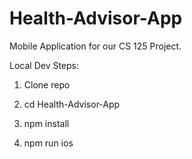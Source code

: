 # Health-Advisor-App

Mobile Application for our CS 125 Project.

Local Dev Steps:

1. Clone repo

2. cd Health-Advisor-App

3. npm install

4. npm run ios
